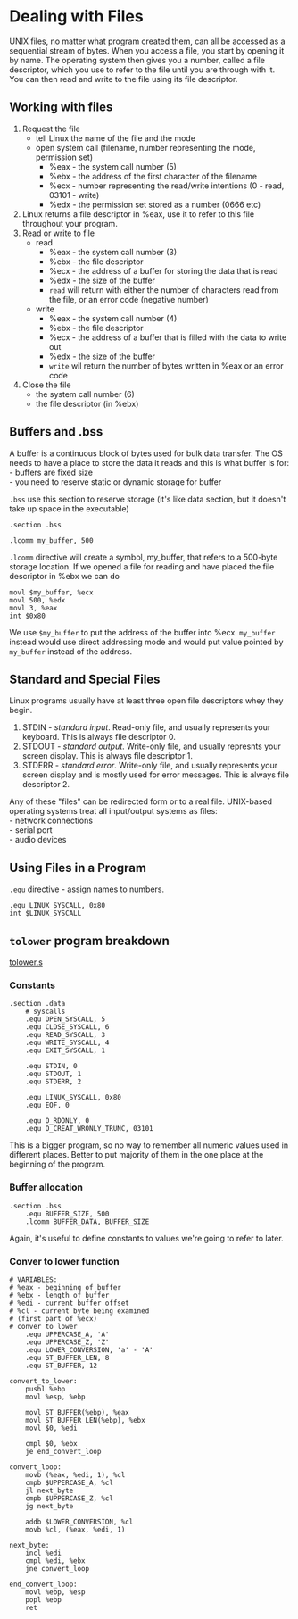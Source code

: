 # Dealing with Files

UNIX files, no matter what program created them, can all be accessed as a sequential stream of bytes.
When you access a file, you start by opening it by name. The operating
system then gives you a number, called a file descriptor, which you use to refer to
the file until you are through with it. You can then read and write to the file using
its file descriptor.

## Working with files

1. Request the file
    - tell Linux the name of the file and the mode
    - open system call (filename, number representing the mode, permission set)
        - %eax - the system call number (5)
        - %ebx - the address of the first character of the filename
        - %ecx - number representing the read/write intentions (0 - read, 03101 - write)
        - %edx - the permission set stored as a number (0666 etc)
2. Linux returns a file descriptor in %eax, use it to refer to this file throughout your program.
3. Read or write to file
    - read
        - %eax - the system call number (3)
        - %ebx - the file descriptor
        - %ecx - the address of a buffer for storing the data that is read
        - %edx - the size of the buffer
        - `read` will return with either the number of characters read from the file, or an error code (negative number)
    - write
        - %eax - the system call number (4)
        - %ebx - the file descriptor
        - %ecx - the address of a buffer that is filled with the data to write out
        - %edx - the size of the buffer
        - `write` wil return the number of bytes written in %eax or an error code
4. Close the file
    - the system call number (6)
    - the file descriptor (in %ebx)

## Buffers and .bss

A buffer is a continuous block of bytes used for bulk data transfer. The OS needs to have a place to store the data it reads and this is what buffer is for:  
    - buffers are fixed size  
    - you need to reserve static or dynamic storage for buffer
    
    
`.bss` use this section to reserve storage (it's like data section, but it doesn't take up space in the executable)

```assembly
.section .bss

.lcomm my_buffer, 500
```

`.lcomm` directive will create a symbol, my_buffer, that refers to a 500-byte storage location.
If we opened a file for reading and have placed the file descriptor in %ebx we can do

```assembly
movl $my_buffer, %ecx
movl 500, %edx
movl 3, %eax
int $0x80
```
We use `$my_buffer` to put the address of the buffer into %ecx. `my_buffer` instead would use direct addressing mode and would put value pointed by `my_buffer` instead of the address.

## Standard and Special Files

Linux programs usually have at least three open file descriptors whey they begin.

1. STDIN - *standard input*. Read-only file, and usually represents your keyboard. This is always file descriptor 0.
2. STDOUT - *standard output*. Write-only file, and usually represnts your screen display. This is always file descriptor 1.
3. STDERR - *standard error*. Write-only file, and usually represents your screen display and is mostly used for error messages. This is always file descriptor 2.

Any of these "files" can be redirected form or to a real file. UNIX-based operating systems treat all input/output systems as files:  
    - network connections  
    - serial port  
    - audio devices  

## Using Files in a Program

`.equ` directive - assign names to numbers.

```assembly
.equ LINUX_SYSCALL, 0x80
int $LINUX_SYSCALL
```

## `tolower` program breakdown

[tolower.s](./tolower.s)

### Constants

```assembly
.section .data
    # syscalls
    .equ OPEN_SYSCALL, 5
    .equ CLOSE_SYSCALL, 6
    .equ READ_SYSCALL, 3
    .equ WRITE_SYSCALL, 4
    .equ EXIT_SYSCALL, 1

    .equ STDIN, 0
    .equ STDOUT, 1
    .equ STDERR, 2

    .equ LINUX_SYSCALL, 0x80
    .equ EOF, 0

    .equ O_RDONLY, 0
    .equ O_CREAT_WRONLY_TRUNC, 03101
```
This is a bigger program, so no way to remember all numeric values used in different places. Better to put majority of them in the one place at the beginning of the program.

### Buffer allocation

```assembly
.section .bss
    .equ BUFFER_SIZE, 500 
    .lcomm BUFFER_DATA, BUFFER_SIZE

```
Again, it's useful to define constants to values we're going to refer to later.

### Conver to lower function

```assembly
# VARIABLES:
# %eax - beginning of buffer
# %ebx - length of buffer
# %edi - current buffer offset
# %cl - current byte being examined
# (first part of %ecx)
# conver to lower
    .equ UPPERCASE_A, 'A'
    .equ UPPERCASE_Z, 'Z'
    .equ LOWER_CONVERSION, 'a' - 'A'
    .equ ST_BUFFER_LEN, 8
    .equ ST_BUFFER, 12

convert_to_lower:
    pushl %ebp
    movl %esp, %ebp

    movl ST_BUFFER(%ebp), %eax
    movl ST_BUFFER_LEN(%ebp), %ebx
    movl $0, %edi

    cmpl $0, %ebx
    je end_convert_loop

convert_loop:
    movb (%eax, %edi, 1), %cl
    cmpb $UPPERCASE_A, %cl
    jl next_byte
    cmpb $UPPERCASE_Z, %cl
    jg next_byte

    addb $LOWER_CONVERSION, %cl
    movb %cl, (%eax, %edi, 1)

next_byte:
    incl %edi
    cmpl %edi, %ebx
    jne convert_loop

end_convert_loop:
    movl %ebp, %esp
    popl %ebp
    ret
```


